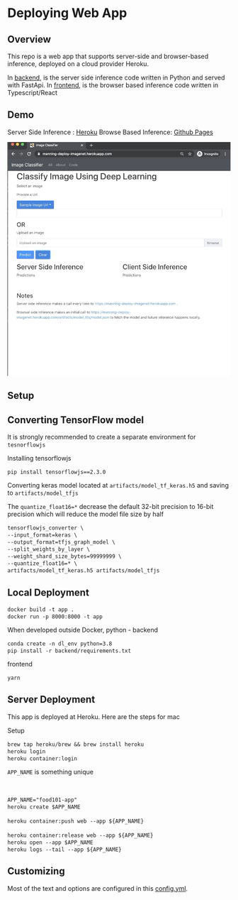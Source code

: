 # Deploying Web App

## Overview

This repo is a web app that supports server-side and browser-based inference, deployed on a cloud provider Heroku.

In [backend](backend), is the server side inference code written in Python and served with FastApi.
In [frontend](frontend), is the browser based inference code written in Typescript/React

## Demo

Server Side Inference : [Heroku](https://food101-app.herokuapp.com/deploying-web-app/)
Browse Based Inference: [Github Pages](https://github.com/elliemci/deploying-web-app)


![Demo](assets/demo.gif)


## Setup



## Converting TensorFlow model

It is strongly recommended to create a separate environment for `tesnorflowjs`

Installing tensorflowjs
```
pip install tensorflowjs==2.3.0
```

Converting keras model located at `artifacts/model_tf_keras.h5` and saving to `artifacts/model_tfjs`

The `quantize_float16=*`  decrease the default 32-bit precision to 16-bit precision which will reduce the model file size by half

```
tensorflowjs_converter \
--input_format=keras \
--output_format=tfjs_graph_model \
--split_weights_by_layer \
--weight_shard_size_bytes=99999999 \
--quantize_float16=* \
artifacts/model_tf_keras.h5 artifacts/model_tfjs

```


## Local Deployment

```
docker build -t app .
docker run -p 8000:8000 -t app
```

When developed outside Docker, python - backend

```
conda create -n dl_env python=3.8
pip install -r backend/requirements.txt
```

frontend
```
yarn
```


## Server Deployment

This app is deployed at Heroku.
Here are the steps for mac

Setup
```
brew tap heroku/brew && brew install heroku
heroku login
heroku container:login
```

`APP_NAME` is something unique
```


APP_NAME="food101-app"
heroku create $APP_NAME

heroku container:push web --app ${APP_NAME}

heroku container:release web --app ${APP_NAME}
heroku open --app $APP_NAME
heroku logs --tail --app ${APP_NAME}
```

## Customizing
Most of the text and options are configured in this [config.yml](config.yaml).
